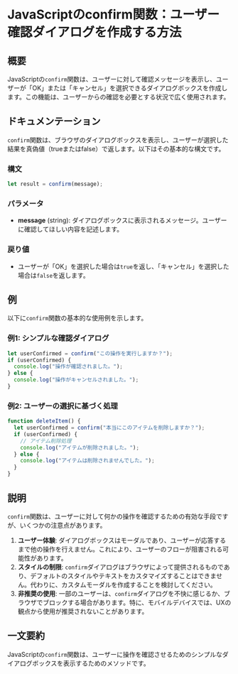 <!--
Meta Description: # JavaScriptのconfirm関数：ユーザー確認ダイアログを作成する方法 ## 概要 JavaScriptの`confirm`関数は、ユーザーに対して確認メッセージを表示し、ユーザーが「OK」または「キャンセル」を選択できるダイアログボックスを作成します。この機能は、ユーザーからの確認を必...
Meta Keywords: confirm, 関数は, userconfirmed, console, log
-->

# JavaScriptのconfirm関数：ユーザー確認ダイアログを作成する方法

## 概要
JavaScriptの`confirm`関数は、ユーザーに対して確認メッセージを表示し、ユーザーが「OK」または「キャンセル」を選択できるダイアログボックスを作成します。この機能は、ユーザーからの確認を必要とする状況で広く使用されます。

## ドキュメンテーション
`confirm`関数は、ブラウザのダイアログボックスを表示し、ユーザーが選択した結果を真偽値（trueまたはfalse）で返します。以下はその基本的な構文です。

### 構文
```javascript
let result = confirm(message);
```

### パラメータ
- **message** (string): ダイアログボックスに表示されるメッセージ。ユーザーに確認してほしい内容を記述します。

### 戻り値
- ユーザーが「OK」を選択した場合は`true`を返し、「キャンセル」を選択した場合は`false`を返します。

## 例
以下に`confirm`関数の基本的な使用例を示します。

### 例1: シンプルな確認ダイアログ
```javascript
let userConfirmed = confirm("この操作を実行しますか？");
if (userConfirmed) {
  console.log("操作が確認されました。");
} else {
  console.log("操作がキャンセルされました。");
}
```

### 例2: ユーザーの選択に基づく処理
```javascript
function deleteItem() {
  let userConfirmed = confirm("本当にこのアイテムを削除しますか？");
  if (userConfirmed) {
    // アイテム削除処理
    console.log("アイテムが削除されました。");
  } else {
    console.log("アイテムは削除されませんでした。");
  }
}
```

## 説明
`confirm`関数は、ユーザーに対して何かの操作を確認するための有効な手段ですが、いくつかの注意点があります。

1. **ユーザー体験**: ダイアログボックスはモーダルであり、ユーザーが応答するまで他の操作を行えません。これにより、ユーザーのフローが阻害される可能性があります。
2. **スタイルの制限**: `confirm`ダイアログはブラウザによって提供されるものであり、デフォルトのスタイルやテキストをカスタマイズすることはできません。代わりに、カスタムモーダルを作成することを検討してください。
3. **非推奨の使用**: 一部のユーザーは、`confirm`ダイアログを不快に感じるか、ブラウザでブロックする場合があります。特に、モバイルデバイスでは、UXの観点から使用が推奨されないことがあります。

## 一文要約
JavaScriptの`confirm`関数は、ユーザーに操作を確認させるためのシンプルなダイアログボックスを表示するためのメソッドです。